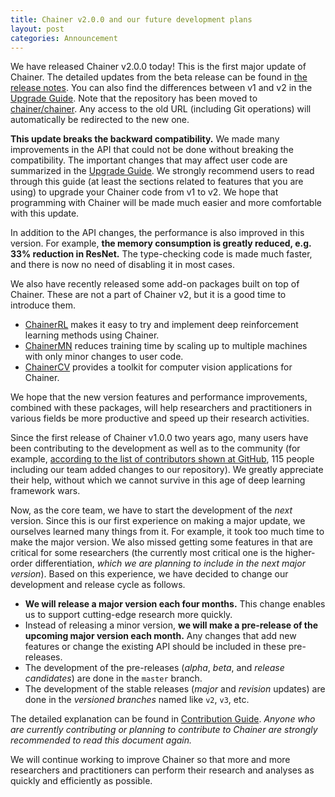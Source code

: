 ```yaml
---
title: Chainer v2.0.0 and our future development plans
layout: post
categories: Announcement
---
```


We have released Chainer v2.0.0 today!
This is the first major update of Chainer.
The detailed updates from the beta release can be found in [the release notes](https://github.com/chainer/chainer/releases/tag/v2.0.0).
You can also find the differences between v1 and v2 in the [Upgrade Guide](http://docs.chainer.org/en/stable/upgrade.html).
Note that the repository has been moved to [chainer/chainer](https://github.com/chainer/chainer).
Any access to the old URL (including Git operations) will automatically be redirected to the new one.

**This update breaks the backward compatibility.**
We made many improvements in the API that could not be done without breaking the compatibility.
The important changes that may affect user code are summarized in the [Upgrade Guide](http://docs.chainer.org/en/stable/upgrade.html).
We strongly recommend users to read through this guide (at least the sections related to features that you are using) to upgrade your Chainer code from v1 to v2.
We hope that programming with Chainer will be made much easier and more comfortable with this update.

In addition to the API changes, the performance is also improved in this version.
For example, **the memory consumption is greatly reduced, e.g. 33% reduction in ResNet.**
The type-checking code is made much faster, and there is now no need of disabling it in most cases.

We also have recently released some add-on packages built on top of Chainer.
These are not a part of Chainer v2, but it is a good time to introduce them.

- [ChainerRL](https://github.com/chainer/chainerrl) makes it easy to try and implement deep reinforcement learning methods using Chainer.
- [ChainerMN](https://github.com/chainer/chainermn) reduces training time by scaling up to multiple machines with only minor changes to user code.
- [ChainerCV](https://github.com/chainer/chainercv) provides a toolkit for computer vision applications for Chainer.

We hope that the new version features and performance improvements, combined with these packages,
will help researchers and practitioners in various fields be more productive and speed up their research activities.

Since the first release of Chainer v1.0.0 two years ago, many users have been contributing to the development as well as to the community
(for example, [according to the list of contributors shown at GitHub](https://github.com/chainer/chainer/graphs/contributors), 115 people including our team added changes to our repository).
We greatly appreciate their help, without which we cannot survive in this age of deep learning framework wars.

Now, as the core team, we have to start the development of the *next* version.
Since this is our first experience on making a major update, we ourselves learned many things from it.
For example, it took too much time to make the major version.
We also missed getting some features in that are critical for some researchers (the currently most critical one is the higher-order differentiation, *which we are planning to include in the next major version*).
Based on this experience, we have decided to change our development and release cycle as follows.

- **We will release a major version each four months.**
  This change enables us to support cutting-edge research more quickly.
- Instead of releasing a minor version, **we will make a pre-release of the upcoming major version each month.**
  Any changes that add new features or change the existing API should be included in these pre-releases.
- The development of the pre-releases (*alpha*, *beta*, and *release candidates*) are done in the `master` branch. 
- The development of the stable releases (*major* and *revision* updates) are done in the *versioned branches* named like `v2`, `v3`, etc.

The detailed explanation can be found in [Contribution Guide](http://docs.chainer.org/en/stable/contribution.html).
*Anyone who are currently contributing or planning to contribute to Chainer are strongly recommended to read this document again.*

We will continue working to improve Chainer so that more and more researchers and practitioners can perform their research and analyses as quickly and efficiently as possible.
